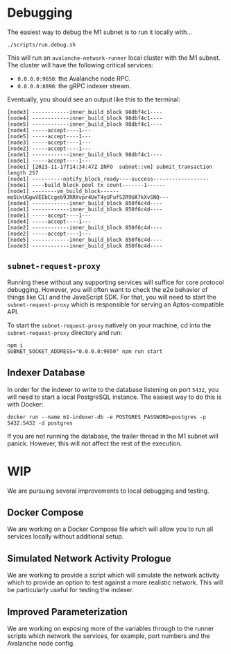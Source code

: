 # Debugging
The easiest way to debug the M1 subnet is to run it locally with...
```shell
./scripts/run.debug.sh
```

This will run an `avalanche-network-runner` local cluster with the M1 subnet. The cluster will have the following critical services:
- `0.0.0.0:9650`: the Avalanche node RPC.
- `0.0.0.0:8090`: the gRPC indexer stream.

Eventually, you should see an output like this to the terminal:
```shell
[node3] ------------inner_build_block 98dbf4c1----
[node4] ------------inner_build_block 98dbf4c1----
[node5] ------------inner_build_block 98dbf4c1----
[node4] -----accept----1---
[node5] -----accept----1---
[node3] -----accept----1---
[node2] -----accept----1---
[node1] ------------inner_build_block 98dbf4c1----
[node1] -----accept----1---
[node1] [2023-11-17T14:34:47Z INFO  subnet::vm] submit_transaction length 257
[node1] ----------notify_block_ready----success------------------
[node1] ----build_block pool tx count-------1------
[node1] --------vm_build_block------mo5UvUGgwVEEbCcgeb9JRRXvpr4UeT4yUFufS2R9UA7kXvSNQ---
[node4] ------------inner_build_block 850f6c4d----
[node1] ------------inner_build_block 850f6c4d----
[node1] -----accept----1---
[node4] -----accept----1---
[node2] ------------inner_build_block 850f6c4d----
[node2] -----accept----1---
[node5] ------------inner_build_block 850f6c4d----
[node3] ------------inner_build_block 850f6c4d----
```

## `subnet-request-proxy`
Running these without any supporting services will suffice for core protocol debugging. However, you will often want to check the e2e behavior of things like CLI and the JavaScript SDK. For that, you will need to start the `subnet-request-proxy` which is responsible for serving an Aptos-compatible API. 

To start the `subnet-request-proxy` natively on your machine, cd into the `subnet-request-proxy` directory and run:
```shell
npm i
SUBNET_SOCKET_ADDRESS="0.0.0.0:9650" npm run start
```

## Indexer Database
In order for the indexer to write to the database listening on port `5432`, you will need to start a local PostgreSQL instance. The easiest way to do this is with Docker:
```shell
docker run --name m1-indexer-db -e POSTGRES_PASSWORD=postgres -p 5432:5432 -d postgres
```
If you are not running the database, the trailer thread in the M1 subnet will panick. However, this will not affect the rest of the execution.

# WIP
We are pursuing several improvements to local debugging and testing.

## Docker Compose
We are working on a Docker Compose file which will allow you to run all services locally without additional setup.

## Simulated Network Activity Prologue
We are working to provide a script which will simulate the network activity which to provide an option to test against a more realistic network. This will be particularly useful for testing the indexer.

## Improved Parameterization
We are working on exposing more of the variables through to the runner scripts which network the services, for example, port numbers and the Avalanche node config.
